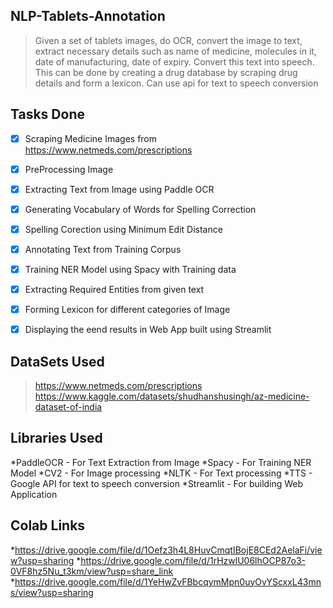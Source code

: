 ## NLP-Tablets-Annotation
  >Given a set of tablets images, do OCR, convert the image to text, extract necessary details such as name of medicine, molecules in it, date of manufacturing, date of expiry. Convert this text into speech. This can be done by creating a drug database by scraping drug details and form a lexicon. Can use api for text to speech conversion
  
  ## Tasks Done
- [x] Scraping Medicine Images from https://www.netmeds.com/prescriptions
- [x] PreProcessing Image
- [x] Extracting Text from Image using Paddle OCR
- [x] Generating Vocabulary of Words for Spelling Correction
- [x] Spelling Corection using Minimum Edit Distance
- [x] Annotating Text from Training Corpus
- [x] Training NER Model using Spacy with Training data
- [x] Extracting Required Entities from given text
- [x] Forming Lexicon for different categories of Image
- [x] Displaying the eend results in Web App built using Streamlit


## DataSets Used
> https://www.netmeds.com/prescriptions
> https://www.kaggle.com/datasets/shudhanshusingh/az-medicine-dataset-of-india

## Libraries Used
*PaddleOCR - For Text Extraction from Image
*Spacy - For Training NER Model
*CV2 - For Image processing
*NLTK - For Text processing
*TTS - Google API for text to speech conversion
*Streamlit - For building Web Application

## Colab Links
*https://drive.google.com/file/d/1Oefz3h4L8HuvCmqtIBojE8CEd2AelaFi/view?usp=sharing
*https://drive.google.com/file/d/1rHzwlU06lhOCP87o3-0VF8hz5Nu_t3km/view?usp=share_link
*https://drive.google.com/file/d/1YeHwZvFBbcqymMpn0uyOvYScxxL43mns/view?usp=sharing




